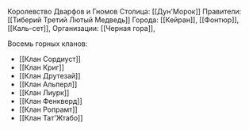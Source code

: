 Королевство Дварфов и Гномов
Столица: [[Дун'Морок]]
Правители: [[Тиберий Третий Лютый Медведь]]
Города: [[Кейран]], [[Фонтюр]], [[Каль-сет]], 
Организации: [[Черная гора]], 

Восемь горных кланов: 
* [[Клан Сордиуст]]
* [[Клан Криг]]
* [[Клан Друтезай]]
* [[Клан Альперл]]
* [[Клан Лиурк]] 
* [[Клан Фенкверд]]
* [[Клан Ропрамт]]
* [[Клан Тат'Жтабо]]
